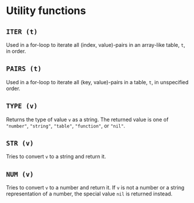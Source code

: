 # Utility functions

## `ITER (t)`

Used in a for-loop to iterate all (index, value)-pairs in an array-like table, `t`, in order.

## `PAIRS (t)`

Used in a for-loop to iterate all (key, value)-pairs in a table, `t`, in unspecified order.

## `TYPE (v)`

Returns the type of value `v` as a string. The returned value is one of `"number"`, `"string"`, `"table"`, `"function"`, or `"nil"`.

## `STR (v)`

Tries to convert `v` to a string and return it.

## `NUM (v)`

Tries to convert `v` to a number and return it. If `v` is not a number or a string representation of a number, the special value `nil` is returned instead.
